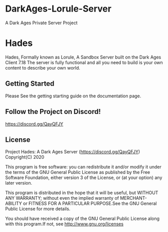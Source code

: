 # DarkAges-Lorule-Server
A Dark Ages Private Server Project


# Hades

Hades, Formally known as Lorule, A Sandbox Server built on the Dark Ages Client 7.18
The server is fully functional and all you need to build is your own content to describe your own world.


## Getting Started

Please See the getting starting guide on the documentation page.

## Follow the Project on Discord!
https://discord.gg/QayQFJY

## License

Project Hades: A Dark Ages Server (https://discord.gg/QayQFJY)
Copyright(C) 2020

This program is free software: you can redistribute it and/or modify
it under the terms of the GNU General Public License as published by
the Free Software Foundation, either version 3 of the License, or
(at your option) any later version.

This program is distributed in the hope that it will be useful,
but WITHOUT ANY WARRANTY; without even the implied warranty of
MERCHANT-ABILITY or FITNESS FOR A PARTICULAR PURPOSE.See the
GNU General Public License for more details.

You should have received a copy of the GNU General Public License
along with this program.If not, see http://www.gnu.org/licenses
